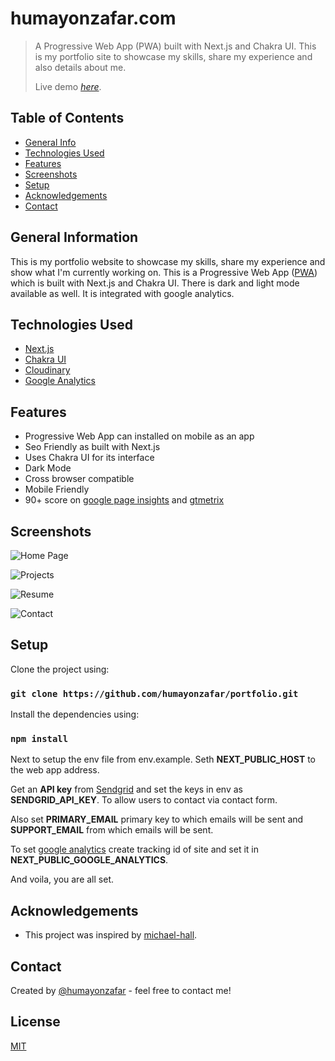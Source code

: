 # humayonzafar.com
> A Progressive Web App (PWA) built with Next.js and Chakra UI. This is my portfolio site to showcase my skills, share my experience and also details about me.
>
> Live demo [_here_](https://www.humayonzafar.com/).

## Table of Contents
* [General Info](#general-information)
* [Technologies Used](#technologies-used)
* [Features](#features)
* [Screenshots](#screenshots)
* [Setup](#setup)
* [Acknowledgements](#setup)
* [Contact](#contact)

## General Information
This is my portfolio website to showcase my skills, share my experience and show what I'm currently working on. This is a Progressive Web App ([PWA](https://developer.mozilla.org/en-US/docs/Web/Progressive_web_apps)) which is built with Next.js and Chakra UI. There is dark and light mode available as well. It is integrated with google analytics.

## Technologies Used
- [Next.js](https://nextjs.org/)
- [Chakra UI](https://chakra-ui.com/)
- [Cloudinary](https://cloudinary.com/)
- [Google Analytics](https://analytics.google.com/analytics/web/)

## Features
- Progressive Web App can installed on mobile as an app
- Seo Friendly as built with Next.js
- Uses Chakra UI for its interface
- Dark Mode 
- Cross browser compatible
- Mobile Friendly
- 90+ score on [google page insights](https://res.cloudinary.com/humayoncloud/image/upload/v1641593155/Portfolio/gpi_pmyrgt.png) and [gtmetrix](https://res.cloudinary.com/humayoncloud/image/upload/v1641593156/Portfolio/gtmertix_ups4yg.png)

## Screenshots
![Home Page](https://res.cloudinary.com/humayoncloud/image/upload/v1641409691/Portfolio/humayonzafar_gz3wix.png)

![Projects](https://res.cloudinary.com/humayoncloud/image/upload/v1641655029/Portfolio/portfolio-projects_wh3ptg.png)

![Resume](https://res.cloudinary.com/humayoncloud/image/upload/v1641593584/Portfolio/resume_tgeocy.png)

![Contact](https://res.cloudinary.com/humayoncloud/image/upload/v1641593583/Portfolio/contact_nvbeeg.png)

## Setup
Clone the project using:

### `git clone https://github.com/humayonzafar/portfolio.git`

Install the dependencies using:

### `npm install`

Next to setup the env file from env.example. Seth **NEXT_PUBLIC_HOST** to the web app address.

Get an **API key** from [Sendgrid](https://sendgrid.com/) and set the keys in env as **SENDGRID_API_KEY**. To allow users to contact via contact form.

Also set **PRIMARY_EMAIL** primary key to which emails will be sent and **SUPPORT_EMAIL** from which emails will be sent.

To set [google analytics](https://analytics.google.com/analytics/web/) create tracking id of site and set it in **NEXT_PUBLIC_GOOGLE_ANALYTICS**.

And voila, you are all set.

## Acknowledgements
- This project was inspired by [michael-hall](https://github.com/mah51/).

## Contact
Created by [@humayonzafar](https://www.humayonzafar.com/contact) - feel free to contact me!

## License

[MIT](LICENSE)
